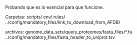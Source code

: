 Probando que es lo esencial para que funcione.

Carpetas:
scripts/
env/
rules/
../config/mandatory_files/link_to_download_from_AFDB/

archivos:
genome_data_sets/query_proteomes/fasta_files/*.fa
../config/mandatory_files/fasta_header_to_uniprot.tsv
